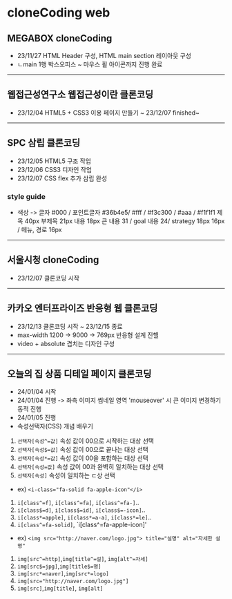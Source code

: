 # cloneCoding web
## MEGABOX cloneCoding
* 23/11/27 HTML Header 구성, HTML main section 레이아웃 구성
* ㄴmain 1행 박스오피스 ~ 마우스 휠 아이콘까지 진행 완료
----
## 웹접근성연구소 웹접근성이란 클론코딩
* 23/12/04 HTML5 + CSS3 이용 페이지 만들기 ~ 23/12/07 finished~
----
## SPC 삼립 클론코딩
* 23/12/05 HTML5 구조 작업
* 23/12/06 CSS3 디자인 작업
* 23/12/07 CSS flex 추가 삼립 완성
### style guide 
* 색상 -> 
글자 #000 / 포인트글자 #36b4e5/ #fff / #f3c300 / #aaa / #f1f1f1
제목 40px
부제목 21px
내용 18px 큰 내용 31 / goal 내용 24/ strategy 18px 16px / 메뉴, 경로 16px
----
## 서울시청 cloneCoding
* 23/12/07 클론코딩 시작
---
## 카카오 엔터프라이즈 반응형 웹 클론코딩
* 23/12/13 클론코딩 시작 ~ 23/12/15 종료
* max-width 1200 -> 9000 -> 769px 반응형 설계 진핼
* video + absolute 겹치는 디자인 구성
---
## 오늘의 집 상품 디테일 페이지 클론코딩
* 24/01/04 시작
* 24/01/04 진행 -> 좌측 이미지 썸네일 영역 'mouseover' 시 큰 이미지 변경하기 동적 진행
* 24/01/05 진행
* 속성선택자(CSS) 개념 배우기
1. `선택자[속성^=값]` 속성 값이 00으로 시작하는 대상 선택
2. `선택자[속성$=값]` 속성 값이 00으로 끝나는 대상 선택
3. `선택자[속성*=값]` 속성 값이 00을 포함하는 대상 선택
4. `선택자[속성=값]` 속성 값이 00과 완벽히 일치하는 대상 선택
5. `선택자[속성]` 속성이 일치하는 ㄷ상 선택

* ex) `<i-class="fa-solid fa-apple-icon"</i>`
1. `i[class^=f]`, `i[class^=fa]`, `i[class^=fa-]`..
2. `i[class$=d]`, `i[class$=id]`, `i[class$=-icon]`..
3. `i[class*=apple]`, `i[class*=a-a]`, `i[class*=le]`..
4. `i[class^=fa-solid]`, `i[class^=fa-apple-icon]'
* ex) `<img src="http://naver.com/logo.jpg"> title="설명" alt="자세한 설명"`
1. `img[src^=http]`,`img[title^=설]`, `img[alt^=자세]`
2. `img[src$=jpg]`,`img[title$=명]`
3. `img[src*=naver]`,`img[src*=logo]`
4. `img[src="http://naver.com/logo.jpg"]`
5. `img[src]`,`img[title]`, `img[alt]`